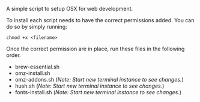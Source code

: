 A simple script to setup OSX for web development.

To install each script needs to have the correct permissions added.  You can do so by simply
running: 

```
chmod +x <filename>
```

Once the correct permission are in place, run these files in the following order.
- brew-essential.sh
- omz-install.sh
- omz-addons.sh (_Note: Start new terminal instance to see changes._)
- hush.sh (_Note: Start new terminal instance to see changes._)
- fonts-install.sh (_Note: Start new terminal instance to see changes._)